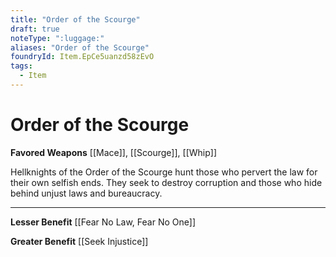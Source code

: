 ```yaml
---
title: "Order of the Scourge"
draft: true
noteType: ":luggage:"
aliases: "Order of the Scourge"
foundryId: Item.EpCe5uanzd58zEvO
tags:
  - Item
---
```


# Order of the Scourge

**Favored Weapons** [[Mace]], [[Scourge]], [[Whip]]

Hellknights of the Order of the Scourge hunt those who pervert the law for their own selfish ends. They seek to destroy corruption and those who hide behind unjust laws and bureaucracy.

* * *

**Lesser Benefit** [[Fear No Law, Fear No One]]

**Greater Benefit** [[Seek Injustice]]
